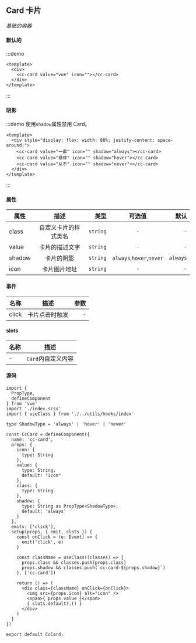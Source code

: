 ## Card 卡片
*基础的容器*
#### 默认的
:::demo
```vue
<template>
  <div>
    <cc-card value="vue" icon=""></cc-card>
  </div>
</template>
```
:::

#### 阴影
:::demo 使用`shadow`属性禁用 Card。
```vue
<template>
  <div style="display: flex; width: 80%; justify-content: space-around;">
    <cc-card value="一直" icon="" shadow="always"></cc-card>
    <cc-card value="悬停" icon="" shadow="hover"></cc-card>
    <cc-card value="从不" icon="" shadow="never"></cc-card>
  </div>
</template>
```
:::

#### 属性
| 属性 | 描述 | 类型 | 可选值 | 默认 |
| ------------- |:-------------:| -----:|:-------------:| -----:|
| class | 自定义卡片的样式类名 | `string` | `-` | `-`  |
| value | 卡片的描述文字 | `string` | `-` | `-` |
| shadow | 卡片的阴影 | `string` | `always`,`hover`,`never` | `always` |
| icon | 卡片图片地址 | `string` | `-` | `-` |

#### 事件
| 名称 | 描述 | 参数 |
| ------------- |:-------------:| -----:|
| click | 卡片点击时触发 | `-` |

#### slots
| 名称 | 描述 |
| ------------- |:-------------:|
| `-` | `Card`内自定义内容 |

#### 源码
```tsx
import {
  PropType,
  defineComponent
} from 'vue'
import './index.scss'
import { useClass } from './../utils/hooks/index'

type ShadowType = 'always' | 'hover' | 'never'

const CcCard = defineComponent({
  name: 'cc-card',
  props: {
    icon: {
      type: String
    },
    value: {
      type: String,
      default: "icon"
    },
    class: {
      type: String
    },
    shadow: {
      type: String as PropType<ShadowType>,
      default: 'always'
    }
  },
  emits: ['click'],
  setup(props, { emit, slots }) {
    const onClick = (e: Event) => {
      emit('click', e)
    }

    const className = useClass((classes) => {
      props.class && classes.push(props.class)
      props.shadow && classes.push(`cc-card-${props.shadow}`)
    }, ['cc-card'])

    return () => (
      <div class={className} onClick={onClick}>
        <img src={props.icon} alt="icon" />
        <span>{ props.value }</span>
        { slots.default?.() }
      </div>
    )
  }
})

export default CcCard;
```
